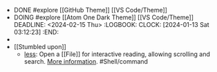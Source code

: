 - DONE #explore [[GitHub Theme]] [[VS Code/Theme]]
- DOING #explore [[Atom One Dark Theme]] [[VS Code/Theme]]
  DEADLINE: <2024-02-15 Thu>
  :LOGBOOK:
  CLOCK: [2024-01-13 Sat 03:12:23]
  :END:
-
- [[Stumbled upon]]
	- [less](https://command-not-found.com/less): Open a [[File]] for interactive reading, allowing scrolling and search. [More information](https://greenwoodsoftware.com/less/). #Shell/command